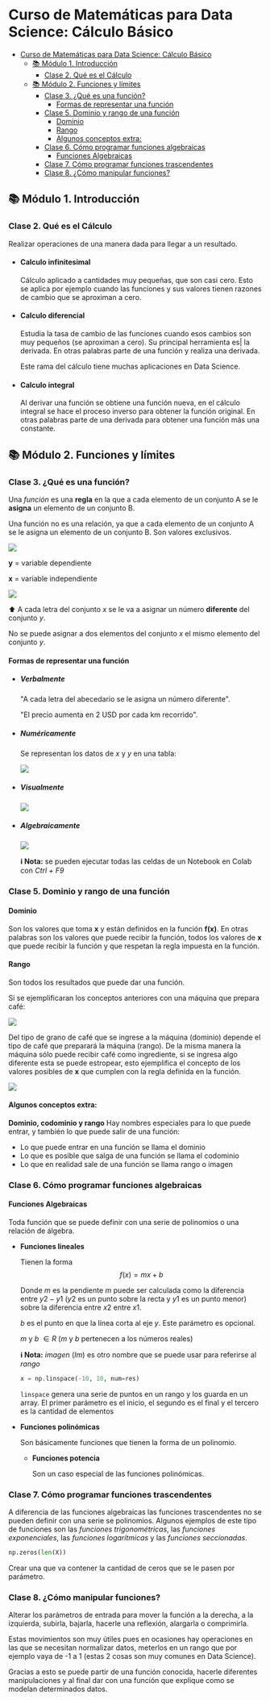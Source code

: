 # Curso de Matemáticas para Data Science: Cálculo Básico

- [Curso de Matemáticas para Data Science: Cálculo Básico](#curso-de-matemáticas-para-data-science-cálculo-básico)
  - [📚 Módulo 1. Introducción](#-módulo-1-introducción)
    - [Clase 2. Qué es el Cálculo](#clase-2-qué-es-el-cálculo)
  - [📚 Módulo 2. Funciones y límites](#-módulo-2-funciones-y-límites)
    - [Clase 3. ¿Qué es una función?](#clase-3-qué-es-una-función)
      - [Formas de representar una función](#formas-de-representar-una-función)
    - [Clase 5. Dominio y rango de una función](#clase-5-dominio-y-rango-de-una-función)
      - [Dominio](#dominio)
      - [Rango](#rango)
      - [Algunos conceptos extra:](#algunos-conceptos-extra)
    - [Clase 6. Cómo programar funciones algebraicas](#clase-6-cómo-programar-funciones-algebraicas)
      - [Funciones Algebraicas](#funciones-algebraicas)
    - [Clase 7. Cómo programar funciones trascendentes](#clase-7-cómo-programar-funciones-trascendentes)
    - [Clase 8. ¿Cómo manipular funciones?](#clase-8-cómo-manipular-funciones)

## 📚 Módulo 1. Introducción

### Clase 2. Qué es el Cálculo

Realizar operaciones de una manera dada para llegar a un resultado.

- #### Calculo infinitesimal

  Cálculo aplicado a cantidades muy pequeñas, que son casi cero. Esto se aplica por ejemplo cuando las funciones y sus valores tienen razones de cambio que se aproximan a cero.

- #### Calculo diferencial

  Estudia la tasa de cambio de las funciones cuando esos cambios son muy pequeños (se aproximan a cero). Su principal herramienta es| la derivada. En otras palabras parte de una función y realiza una derivada. 

  Este rama del cálculo tiene muchas aplicaciones en Data Science.

- #### Calculo integral

  Al derivar una función se obtiene una función nueva, en el cálculo integral se hace el proceso inverso para obtener la función original. En otras palabras parte de una derivada para obtener una función más una constante.
  
  

## 📚 Módulo 2. Funciones y límites

### Clase 3. ¿Qué es una función?

Una *función* es una **regla** en la que a cada elemento de un conjunto A se le **asigna** un elemento de un conjunto B.

Una función no es una relación, ya que a cada elemento de un conjunto A se le asigna un elemento de un conjunto B. Son valores exclusivos.

![](https://i.ibb.co/sPVXtWf/que-es-una-funcion-1.png)

**y** = variable dependiente

**x** = variable independiente

![](https://i.ibb.co/5YsvpmS/que-es-una-funccion-2.png)

⬆ A cada letra del conjunto *x* se le va a asignar un número **diferente** del conjunto *y*.

No se puede asignar a dos elementos del conjunto *x* el mismo elemento del conjunto *y*.

#### Formas de representar una función

- ##### Verbalmente

  "A cada letra del abecedario se le asigna un número diferente".

  "El precio aumenta en 2 USD por cada km recorrido".

- ##### Numéricamente

  Se representan los datos de *x* y *y* en una tabla:

  ![](https://i.ibb.co/hBCkGtN/que-es-una-funcion-3.png)

- ##### Visualmente

  ![](https://i.ibb.co/2sn447q/que-es-una-funcion-4.png)

- ##### Algebraicamente

  ![](https://i.ibb.co/NtgbCtv/que-una-funcion-5.png)

  **ℹ Nota:** se pueden ejecutar todas las celdas de un Notebook en Colab con *Ctrl + F9*

  

### Clase 5. Dominio y rango de una función

#### Dominio

Son los valores que toma **x** y están definidos en la función **f(x)**. En otras palabras son los valores que puede recibir la función, todos los valores de **x** que puede recibir la función y que respetan la regla impuesta en la función.

#### Rango

Son todos los resultados que puede dar una función.



Si se ejemplificaran los conceptos anteriores con una máquina que prepara café:

![](https://i.ibb.co/bP8NtSX/ejemplo-dominio-rango.png)

Del tipo de grano de café que se ingrese a la máquina (dominio) depende el tipo de café que preparará la máquina (rango). De la misma manera la máquina sólo puede recibir café como ingrediente, si se ingresa algo diferente esta se puede estropear, esto ejemplifica el concepto de los valores posibles de **x** que cumplen con la regla definida en la función.



![](https://i.ibb.co/9svcPmM/funcion-dominio-recorrido.webp)



#### Algunos conceptos extra:

**Dominio, codominio y rango**
Hay nombres especiales para lo que puede entrar, y también lo que puede salir de una función:

- Lo que puede entrar en una función se llama el dominio
- Lo que es posible que salga de una función se llama el codominio    
- Lo que en realidad sale de una función se llama rango o imagen

### Clase 6. Cómo programar funciones algebraicas
#### Funciones Algebraicas
Toda función que se puede definir con una serie de polinomios o una relación de álgebra.

- **Funciones lineales**
  
  Tienen la forma 
  $$f(x) = mx + b$$

  Donde $m$ es la pendiente
  $m$ puede ser calculada como la diferencia entre $y2 - y1$ ($y2$ es un punto sobre la recta y $y1$ es un punto menor) sobre la diferencia entre $x2$ entre $x1$.

  $b$ es el punto en que la línea corta al eje $y$. Este parámetro es opcional.
  
  $m$ y $b$  $\in R$ ($m$ y $b$ pertenecen a los números reales)

  **ℹ Nota:** *imagen* ($Im$) es otro nombre que se puede usar para referirse al *rango* 

  ```python
  x = np.linspace(-10, 10, num=res)
  ```
  `linspace` genera una serie de puntos en un rango y los guarda en un array. El primer parámetro es el inicio, el segundo es el final y el tercero es la cantidad de elementos

- **Funciones polinómicas**
  
  Son básicamente funciones que tienen la forma de un polinomio. 

  - **Funciones potencia**

    Son un caso especial de las funciones polinómicas.
  

### Clase 7. Cómo programar funciones trascendentes

A diferencia de las funciones algebraicas las funciones trascendentes no se pueden definir con una serie se polinomios. Algunos ejemplos de este tipo de funciones son las *funciones trigonométricas*, las *funciones exponenciales*, las *funciones logarítmicas* y las *funciones seccionadas*.

```python
np.zeros(len(X))
```
Crear una que va contener la cantidad de ceros que se le pasen por parámetro.


### Clase 8. ¿Cómo manipular funciones?

Alterar los parámetros de entrada para mover la función a la derecha, a la izquierda, subirla, bajarla, hacerle una reflexión, alargarla o comprimirla.

Estas movimientos son muy útiles pues en ocasiones hay operaciones en las que se necesitan normalizar datos, meterlos en un rango que por ejemplo vaya de -1 a 1 (estas 2 cosas son muy comunes en Data Science).

Gracias a esto se puede partir de una función conocida, hacerle diferentes manipulaciones y al final dar con una función que explique como se modelan determinados datos.